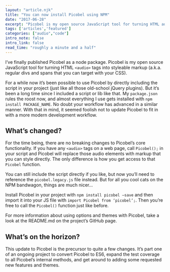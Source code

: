 ```yaml
---
layout: "article.njk"
title: "You can now install Picobel using NPM"
date: "2017-06-28"
excerpt: "Picobel is my open source JavaScript tool for turning HTML audio tags into styleable markup."
tags: ['articles','featured']
categories: ["audio","code"]
intro_note: false
intro_link: false
read_time: "roughly a minute and a half"
---
```


I’ve finally published Picobel as a node package. Picobel is my open source JavaScript tool for turning HTML `<audio>` tags into styleable markup (a.k.a. regular divs and spans that you can target with your CSS).

For a while now it’s been possible to use Picobel by directly including the script in your project (just like all those old-school jQuery plugins). But it’s been a long time since I included a script or lib like that. My `package.json` rules the roost now, and almost everything I use gets installed with `npm install PACKAGE_NAME`. No doubt your workflow has advanced in a similar manner. With that in mind, it seemed foolish not to update Picobel to fit in with a more modern development workflow.

## What’s changed?

For the time being, there are no breaking changes to Picobel’s core functionality. If you have any `<audio>` tags on a web page, call `Picobel();` in your script and Picobel will replace those audio elements with markup that you can style directly. The only difference is how you get access to that `Picobel` function.

You can still include the script directly if you like, but now you’ll need to reference the `picobel.legacy.js` file instead. But for all you cool cats on the NPM bandwagon, things are much nicer...

Install Picobel in your project with `npm install picobel —save` and then import it into your JS file with `import Picobel from ‘picobel’;`. Then you’re free to call the `Picobel()` function just like before.

For more information about using options and themes with Picobel, take a look at the README.md on the project’s GitHub page.

## What’s on the horizon?

This update to Picobel is the precursor to quite a few changes. It’s part one of an ongoing project to convert Picobel to ES6, expand the test coverage to all Picobel’s internal methods, and get around to adding some requested new features and themes.